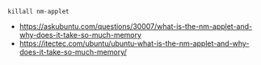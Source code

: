 ```
killall nm-applet
```

- https://askubuntu.com/questions/30007/what-is-the-nm-applet-and-why-does-it-take-so-much-memory
- https://itectec.com/ubuntu/ubuntu-what-is-the-nm-applet-and-why-does-it-take-so-much-memory/

